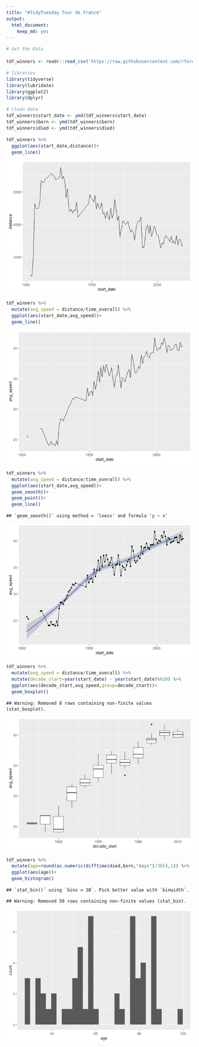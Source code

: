 ```yaml
---
title: "#TidyTuesday Tour de France"
output: 
  html_document: 
    keep_md: yes
---
```



```r
# Get the Data

tdf_winners <- readr::read_csv('https://raw.githubusercontent.com/rfordatascience/tidytuesday/master/data/2020/2020-04-07/tdf_winners.csv')
```


```r
# libraries
library(tidyverse)
library(lubridate)
library(ggplot2)
library(dplyr)
```


```r
# clean data
tdf_winners$start_date <- ymd(tdf_winners$start_date)
tdf_winners$born <- ymd(tdf_winners$born)
tdf_winners$died <- ymd(tdf_winners$died)
```



```r
tdf_winners %>%
  ggplot(aes(start_date,distance))+
  geom_line()
```

![](tour_de_france_files/figure-html/unnamed-chunk-4-1.png)<!-- -->


```r
tdf_winners %>%
  mutate(avg_speed = distance/time_overall) %>%
  ggplot(aes(start_date,avg_speed))+
  geom_line()
```

![](tour_de_france_files/figure-html/unnamed-chunk-5-1.png)<!-- -->


```r
tdf_winners %>%
  mutate(avg_speed = distance/time_overall) %>%
  ggplot(aes(start_date,avg_speed))+
  geom_smooth()+
  geom_point()+
  geom_line()
```

```
## `geom_smooth()` using method = 'loess' and formula 'y ~ x'
```

![](tour_de_france_files/figure-html/unnamed-chunk-6-1.png)<!-- -->

```r
tdf_winners %>%
  mutate(avg_speed = distance/time_overall) %>%
  mutate(decade_start=year(start_date) - year(start_date)%%10) %>%
  ggplot(aes(decade_start,avg_speed,group=decade_start))+
  geom_boxplot()
```

```
## Warning: Removed 8 rows containing non-finite values (stat_boxplot).
```

![](tour_de_france_files/figure-html/unnamed-chunk-7-1.png)<!-- -->



```r
tdf_winners %>%
  mutate(age=round(as.numeric(difftime(died,born,"days")/365),1)) %>%
  ggplot(aes(age))+
  geom_histogram()
```

```
## `stat_bin()` using `bins = 30`. Pick better value with `binwidth`.
```

```
## Warning: Removed 50 rows containing non-finite values (stat_bin).
```

![](tour_de_france_files/figure-html/unnamed-chunk-8-1.png)<!-- -->

